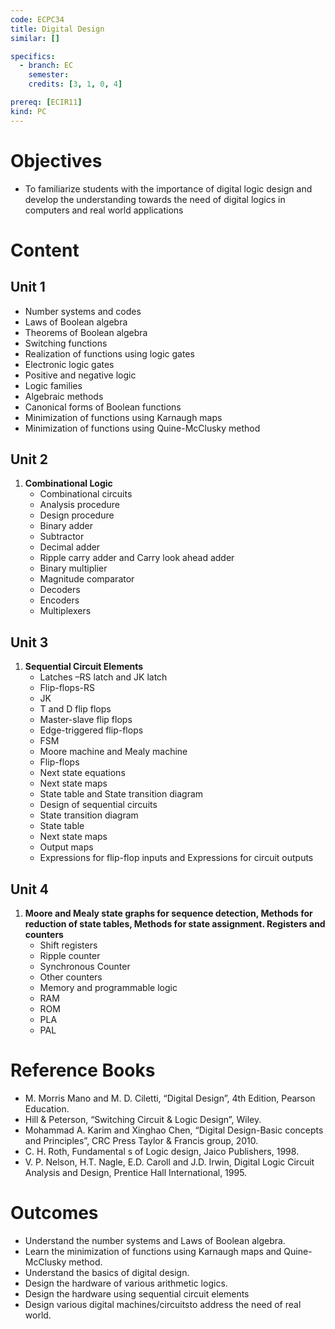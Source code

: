 ```yaml
---
code: ECPC34
title: Digital Design
similar: []

specifics:
  - branch: EC
    semester: 
    credits: [3, 1, 0, 4]

prereq: [ECIR11]
kind: PC
---
```


# Objectives

- To familiarize students with the importance of digital logic design and develop the understanding towards the need of digital logics in computers and real world applications

# Content

## Unit 1

   - Number systems and codes
   - Laws of Boolean algebra
   - Theorems of Boolean algebra
   - Switching functions
   - Realization of functions using logic gates
   - Electronic logic gates
   - Positive and negative logic
   - Logic families
   - Algebraic methods
   - Canonical forms of Boolean functions
   - Minimization of functions using Karnaugh maps
   - Minimization of functions using Quine-McClusky method

## Unit 2

1. **Combinational Logic**
   - Combinational circuits
   - Analysis procedure
   - Design procedure
   - Binary adder
   - Subtractor
   - Decimal adder
   - Ripple carry adder and Carry look ahead adder
   - Binary multiplier
   - Magnitude comparator
   - Decoders
   - Encoders
   - Multiplexers

## Unit 3

1. **Sequential Circuit Elements**
   - Latches –RS latch and JK latch
   - Flip-flops-RS
   - JK
   - T and D flip flops
   - Master-slave flip flops
   - Edge-triggered flip-flops
   - FSM
   - Moore machine and Mealy machine
   - Flip-flops
   - Next state equations
   - Next state maps
   - State table and State transition diagram
   - Design of sequential circuits
   - State transition diagram
   - State table
   - Next state maps
   - Output maps
   - Expressions for flip-flop inputs and Expressions for circuit outputs

## Unit 4

1. **Moore and Mealy state graphs for sequence detection, Methods for reduction of state tables, Methods for state assignment. Registers and counters**
   - Shift registers
   - Ripple counter
   - Synchronous Counter
   - Other counters
   - Memory and programmable logic
   - RAM
   - ROM
   - PLA
   - PAL

# Reference Books

- M. Morris Mano and M. D. Ciletti, “Digital Design”, 4th Edition, Pearson Education.
- Hill & Peterson, “Switching Circuit & Logic Design”, Wiley.
- Mohammad A. Karim and Xinghao Chen, “Digital Design-Basic concepts and Principles”, CRC Press Taylor & Francis group, 2010.
- C. H. Roth, Fundamental s of Logic design, Jaico Publishers, 1998.
- V. P. Nelson, H.T. Nagle, E.D. Caroll and J.D. Irwin, Digital Logic Circuit Analysis and Design, Prentice Hall International, 1995.

# Outcomes

- Understand the number systems and Laws of Boolean algebra.
- Learn the minimization of functions using Karnaugh maps and Quine-McClusky method.
- Understand the basics of digital design.
- Design the hardware of various arithmetic logics.
- Design the hardware using sequential circuit elements
- Design various digital machines/circuitsto address the need of real world.
